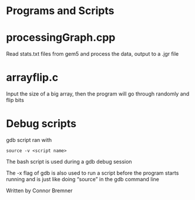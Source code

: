 # Programs and Scripts

# processingGraph.cpp

Read stats.txt files from gem5 and process the data, output to a .jgr file

# arrayflip.c

Input the size of a big array, then the program will go through randomly and flip bits

# Debug scripts

gdb script ran with

```
source -v <script name>
```

The bash script is used during a gdb debug session

The -x flag of gdb is also used to run a script before the program starts running and is just like doing “source” in the gdb command line

Written by Connor Bremner
